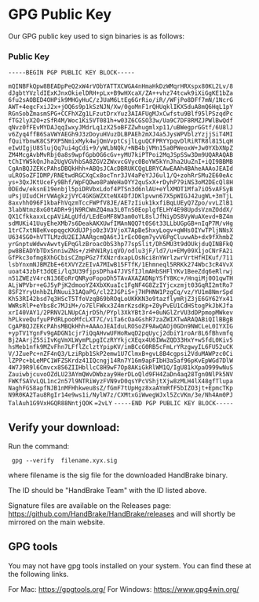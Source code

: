 # GPG Public Key

Our GPG public key used to sign binaries is as follows:

### Public Key

`-----BEGIN PGP PUBLIC KEY BLOCK-----`

`mQINBFkQpw8BEADpPeQ2xW4rVObYATTXCWGA4nHmaHkDzWMqrHRXspx80KL2Lv/8`
`dJgbtYVzldIExKJnxOkielDRH+pLx+B9wHXcaX/ZA++vhz74tcwk9iXiGgKE1bZa`
`6fu2sAOBED4OHPik9MHGyHuC/zJUaM6LtEg6GrRio/iR//WFjPo8DFf7mN/1NcrG`
`AWT+4egcFxiJ2x+jOQ6s9p1kSzNJN/Xw/0goMnF1rQHUqklIKX5duA8mQ6HqL1pY`
`RGnSobZmasmSPG+CCFhXZg1LFzutDrxYuz3AIAFUgMJxCwfstu9Blf95lPSzqdPc`
`fTG2lyX2O+zSfR4M/Woc1Ki5VT081h+w03Z6CGSO33w/Ua9C7DF8RMZJPWlBwQdf`
`qNvz0fFEvMYDAJqqIwxyJMdrLq1zX25oBFZZwhugmlxp11/uBWegprGGtf/6U8lJ`
`v6Zyq4ffB6SaVWYAEGh9J3zDoyuHVuzDLBPAEh2mXJ4a5JysWPVblzYzjjSiT4MI`
`fQuiYbnwK8CSPXP5NmixMyk4wjQmVvptCsjlLguQCFPRYYpqvDlRiRTR8l815LqH`
`eIwUIgjU8SlujQq7ui4gCdi+9/yWLbNQk/+NB4bjVMn15a0PWeoxW+Jw0YXbXNpZ`
`ZM4McgAvbMvRbj0a8s9wpfGpbOG6cGv+yMU7kiPTPoi2MqJSpSSw3Dm9UQARAQAB`
`tChIYW5kQnJha2UgVGVhbSA8ZGV2ZWxvcGVyc0BoYW5kYnJha2UuZnI+iQI9BBMB`
`CgAnBQJZEKcPAhsDBQkHhh+ABQsJCAcDBRUKCQgLBRYCAwEAAh4BAheAAAoJEAId`
`uLROSoZFIDMP/RNEtwdRGCXqCx8ocTnr3JV4aPeYJJ6ul1/Q+zohRrSMu2E60eAc`
`ys+3QxJKtUceFy9Bhf/WpFQDwo8PaWeHaOYY2quSxX+rDyhP79iNS3oM2DEcQl8H`
`0DEdw/eksnE19enbjl5piDRVbxLdof4PTSn3d6nlAU+eYlXMOT1Mfa7iO5vAFSyB`
`uPsjUIudCHrVWAgkzjVYC4GKGWZXteNX4DfJDKlpvwn67X5pWIGJ42ugWL+3mTjL`
`8axvhhO96F1kbaFhVqzmTccFWPfV8JE/AE7zIiuk1kxfiBqLUEyQ7Zpo/vvLZlB1`
`3labNtmz8xG0tADR+9jN9RCWmZQ4ma3L0TnS0EoplgfELHY4E98UpdsVzmZOddX/`
`QX1CfkkaxxLcpAViALgUfd/LEdEoMF8W3am0oYL8slJfNiyDS8VyWuAXevd+BZ4m`
`sdMUKi41UuyEheXMb7s6DeakAKXUwfIMAnNQQ7t0S6t33LLbUGpGB+nIqP7M/vHg`
`1trC7xtN8eKvopqgcKXdUJPjo0z3V3VjoX7ApBe5hxyLogv+qWHs0IYwTPljNNsX`
`U634SGO+hVTTLMzdU2EIJAARgcmQA6tJ1rEcO0gm7yvV6PgCluvwAb+dx9fXhmbZ`
`yrGnptuWdwvAwvtyEPqGlzBroacObS3hp77spSlit/Dh5MU3t9dOUkjduQINBFkQ`
`pw8BEADYbTDxSnniwZNs+/zHhN1RyiqVO/odlu3jF/ld7/u+EMy09X1joCNrFA2i`
`GfPkc3ofmg8XhGCbisCZmpPGz7fXNzrdxapLOsNci8nYWrlzwrVrtHfHIKuf/711`
`lsbYnxmNJBMZbE+6tXVYZzEIvA7MIwB15FTfK/1Ehmneql5RRKk274Wbc3cR4VvX`
`uoat43zbFt3dQEi/lq3U39fjpsDPha47JVSfIJlmAHbSHFlYKv1BeeZdq6eRlrwj`
`n51ZWEzV4rcN136EoRrQNRyoFopoDh5TAvAXAZADNpYSfY8Kc+/HnqiMj0O1qwTH`
`ALjWPVbr+eGJ5yPjK2dmooYZ4XbXKuaIc1FgNF4G8ZzIYjcxzmjt03GqRI2mtRo7`
`8SF2YryUnhbZLRNuui31AQaPG/cl2ZJGPiS+j7HPHNW1PzgCq/vz/YU1m8NmrSpd`
`Kh53RI42bsd7q3HScT5TfoVzqB69bROqLoUKKKN3o9tazflymRjZ3jE6GY62Yx41`
`WWRsRlP+eYbs8c7MJiM+/o7ElFWkx3Z4mrKzsdKp+Z0yPvEU1CdHStogPkJbKJfa`
`xrI40VAY1/2PRNV2LNUpCAjrD5h/PYpl3XkYBt3r4+0uNGlZrVU3dDPpmopMWkev`
`hPLkveQufyuPPdRLpooMfcLXT7C/viTa6cOa4GshR7zaZWIXTwARAQABiQIlBBgB`
`CgAPBQJZEKcPAhsMBQkHhh+AAAoJEAIduLROSoZF9AwQAOj0GDn9NWCLeL0IYXIG`
`+ypTV1YgnFv9gADGN1cjr7iQqAHvwUFHoRwqD2pqUycj2dbiY1roAr8L6fBhvmfq`
`Bj2AArjZ5SiIvKgVmXLWymPLpgICzRYYkjcXEqx4U6IWwZQD33HxY+wSfdL0Kiv5`
`hsMeb1nfk9MZvFhn7LFflZclztYpipKV/imBCcG0RB5cFmLrYRzgwyIL6FU52uCK`
`V/JZuePc+nZF4nQ3/LziRpb1SkP2emw1U7ClmxB+gvL8B4cgpsi2VduMAWPzc0Ci`
`lZPPc+bLeMPC1WFZSKrdz41IQcngj14Rn7Y16m9apFIbH3aSaf96pKvEpWGd7DlW`
`4W7J9R9l6Cmvcx8S6ZIIHbllcC8H9wF7Op8AKiGkRlWM1Q/IgU81kXpaO999wNuS`
`ZauiwbjcuvoOZdLU23AYmQWvDWbzay9HerDLoQld9FH4ZaDn4aq28Tgn0NlPk5NV`
`FWKfSAVvLQL1nc2n57l9NTRiWyzFVN9vD0qsYPcVShjtXjw8zMLH4lX48gfTlupa`
`NaghFGS8apfNJB1nMFHhkweu8sZ/fGmF7tUpHgz8xaAYmRfF5bIZO3jt+EpmcTKp`
`N9R0KA2Tau8RgIr14e9ws1i/NylW7z/CXMtxGiWwegWJxl5ZcVKm/3e/Nh4Am0PJ` 
`TalAuh1G9VxHGQR88NntjQOK`
`=2vLY`
`-----END PGP PUBLIC KEY BLOCK-----`


## Verify your download:

Run the command:

` gpg --verify  filename.xyx.sig`

where filename is the sig file for the downloaded HandBrake binary.

The ID should be "HandBrake Team" with the ID listed above.


Signature files are available on the Releases page: https://github.com/HandBrake/HandBrake/releases and will shortly be mirrored on the main website.

## GPG tools
You may not have gpg tools installed on your system. You can find these at the following links.

For Mac: https://gpgtools.org/
For Windows: https://www.gpg4win.org/
